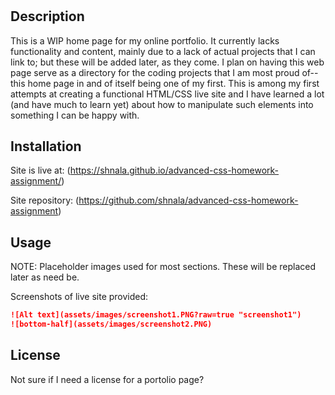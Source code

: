# <Shawn Analla Coding Portfolio>
## Description
This is a WIP home page for my online portfolio. It currently lacks functionality and content, mainly due to a lack of actual projects that I can link to; but these will  be added later, as they come. I plan on having this web page serve as a directory for the coding projects that I am most proud of--this home page in and of itself being one of my first. This is among my first attempts at creating a functional HTML/CSS live site and I have learned a lot (and have much to learn yet) about how to manipulate such elements into something I can be happy with. 


## Installation
Site is live at:
(https://shnala.github.io/advanced-css-homework-assignment/)

Site repository:
(https://github.com/shnala/advanced-css-homework-assignment)

## Usage
NOTE: Placeholder images used for most sections. These will be replaced later as need be.

Screenshots of live site provided:
```md
![Alt text](assets/images/screenshot1.PNG?raw=true "screenshot1")
![bottom-half](assets/images/screenshot2.PNG)
```


## License
Not sure if I need a license for a portolio page?